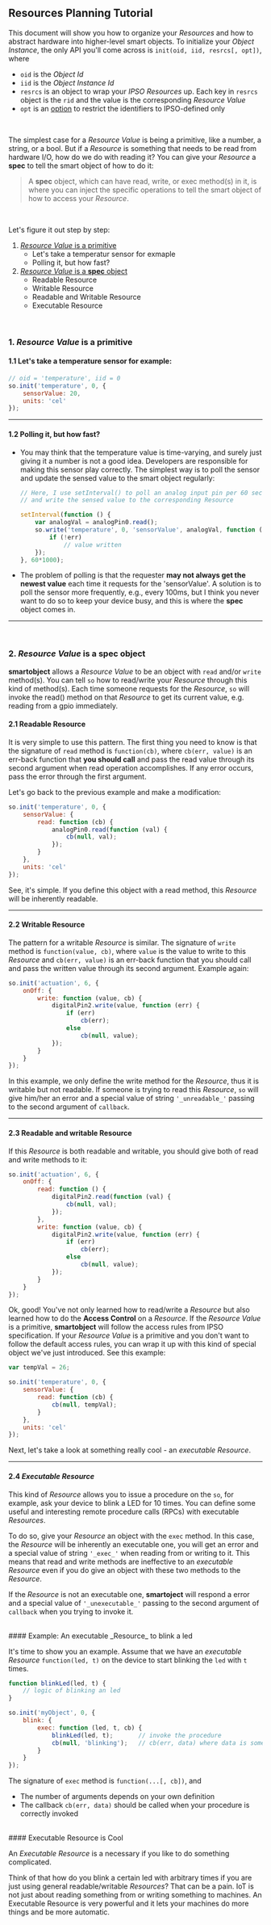## Resources Planning Tutorial

This document will show you how to organize your _Resources_ and how to abstract hardware into higher-level smart objects. To initialize your _Object Instance_, the only API you'll come across is `init(oid, iid, resrcs[, opt])`, where

* `oid` is the _Object Id_
* `iid` is the _Object Instance Id_
* `resrcs` is an object to wrap your _IPSO Resources_ up. Each key in `resrcs` object is the `rid` and the value is the corresponding _Resource Value_  
* `opt` is an [option](https://github.com/PeterEB/smartobject#API_init) to restrict the identifiers to IPSO-defined only  
  
<br />

The simplest case for a _Resource Value_ is being a primitive, like a number, a string, or a bool. 
But if a _Resource_ is something that needs to be read from hardware I/O, how do we do with reading it? You can give your _Resource_ a **spec** to tell the smart object of how to do it:  

> A **spec** object, which can have read, write, or exec method(s) in it, is where you can inject the specific operations to tell the smart object of how to access your _Resource_.  
  
<br />

Let's figure it out step by step:  

1. [_Resource Value_ is a primitive](#r_is_primitive)
    - Let's take a temperatur sensor for exmaple
    - Polling it, but how fast?
2. [_Resource Value_ is a **spec** object](#r_is_spec)
    - Readable Resource
    - Writable Resource
    - Readable and Writable Resource
    - Executable Resource


<br />


<a name="r_is_primitive"></a>
### 1. _Resource Value_ is a primitive

#### 1.1 Let's take a temperature sensor for example:
```js
// oid = 'temperature', iid = 0
so.init('temperature', 0, {
    sensorValue: 20,
    units: 'cel'
});
```
  
********************************************
#### 1.2 Polling it, but how fast?
- You may think that the temperature value is time-varying, and surely just giving it a number is not a good idea. Developers are responsible for making this sensor play correctly. The simplest way is to poll the sensor and update the sensed value to the smart object regularly:
    ```js
    // Here, I use setInterval() to poll an analog input pin per 60 seconds,
    // and write the sensed value to the corresponding Resource

    setInterval(function () {
        var analogVal = analogPin0.read();
        so.write('temperature', 0, 'sensorValue', analogVal, function (err, val) {
            if (!err)
                // value written
        });
    }, 60*1000);
    ```
- The problem of polling is that the requester **may not always get the newest value** each time it requests for the 'sensorValue'. A solution is to poll the sensor more frequently, e.g., every 100ms, but I think you never want to do so to keep your device busy, and this is where the **spec** object comes in.  
  
********************************************
<br />

<a name="r_is_spec"></a>
### 2. _Resource Value_ is a **spec** object

**smartobject** allows a _Resource Value_ to be an object with `read` and/or `write` method(s). You can tell `so` how to read/write your _Resource_ through this kind of method(s). Each time someone requests for the _Resource_, `so` will invoke the read() method on that _Resource_ to get its current value, e.g. reading from a gpio immediately.  

#### 2.1 Readable Resource  
It is very simple to use this pattern. The first thing you need to know is that the signature of `read` method is `function(cb)`, where `cb(err, value)` is an err-back function that **you should call** and pass the read value through its second argument when read operation accomplishes. If any error occurs, pass the error through the first argument.  

Let's go back to the previous example and make a modification:  
  
```js
so.init('temperature', 0, {
    sensorValue: {
        read: function (cb) {
            analogPin0.read(function (val) {
                cb(null, val);
            });
        }
    },
    units: 'cel'
});
```
  
See, it's simple. If you define this object with a read method, this _Resource_ will be inherently readable.  
  
********************************************
#### 2.2 Writable Resource  
The pattern for a writable _Resource_ is similar. The signature of `write` method is `function(value, cb)`, where `value` is the value to write to this _Resource_ and `cb(err, value)` is an err-back function that you should call and pass the written value through its second argument. Example again:  
  
```js
so.init('actuation', 6, {
    onOff: {
        write: function (value, cb) {
            digitalPin2.write(value, function (err) {
                if (err)
                    cb(err);
                else
                    cb(null, value);
            });
        }
    }
});
```
  
In this example, we only define the write method for the _Resource_, thus it is writable but not readable. If someone is trying to read this _Resource_, `so` will give him/her an error and a special value of string `'_unreadable_'` passing to the second argument of `callback`.  
  
********************************************
#### 2.3 Readable and writable Resource  

If this _Resource_ is both readable and writable, you should give both of read and write methods to it:
  
```js
so.init('actuation', 6, {
    onOff: {
        read: function () {
            digitalPin2.read(function (val) {
                cb(null, val);
            });
        },
        write: function (value, cb) {
            digitalPin2.write(value, function (err) {
                if (err)
                    cb(err);
                else
                    cb(null, value);
            });
        }
    }
});
```
  
Ok, good! You've not only learned how to read/write a _Resource_ but also learned how to do the **Access Control** on a _Resource_. If the _Resource Value_ is a primitive, **smartobject** will follow the access rules from IPSO specification. If your _Resource Value_ is a primitive and you don't want to follow the default access rules, you can wrap it up with this kind of special object we've just introduced. See this example:
  
```js
var tempVal = 26;

so.init('temperature', 0, {
    sensorValue: {
        read: function (cb) {
            cb(null, tempVal);
        }
    },
    units: 'cel'
});
```
  
Next, let's take a look at something really cool - an _executable Resource_.  

  
********************************************
#### 2.4 _Executable Resource_

This kind of _Resource_ allows you to issue a procedure on the `so`, for example, ask your device to blink a LED for 10 times. You can define some useful and interesting remote procedure calls (RPCs) with executable _Resources_.  

To do so, give your _Resource_ an object with the `exec` method. In this case, the _Resource_ will be inherently an executable one, you will get an error and a special value of string `'_exec_'` when reading from or writing to it. This means that read and write methods are ineffective to an _executable Resource_ even if you do give an object with these two methods to the _Resource_.  

If the _Resource_ is not an executable one, **smartoject** will respond a error and a special value of `'_unexecutable_'` passing to the second argument of `callback` when you trying to invoke it.  
  
<br />
#### Example: An executable _Resource_ to blink a led  

It's time to show you an example. Assume that we have an _executable Resource_ `function(led, t)` on the device to start blinking the `led` with `t` times.  
  
```js
function blinkLed(led, t) {
    // logic of blinking an led
}

so.init('myObject', 0, {
    blink: {
        exec: function (led, t, cb) {
            blinkLed(led, t);       // invoke the procedure
            cb(null, 'blinking');   // cb(err, data) where data is something you'd like to respond back  
        }
    }
});
```
  
The signature of `exec` method is `function(...[, cb])`, and
* The number of arguments depends on your own definition  
* The callback `cb(err, data)` should be called when your procedure is correctly invoked  

  
<br />
#### Executable Resource is Cool

An _Executable Resource_ is a necessary if you like to do something complicated.  

Think of that how do you blink a certain led with arbitrary times if you are just using general readable/writable _Resources_? That can be a pain. IoT is not just about reading something from or writing something to machines. An Executable Resource is very powerful and it lets your machines do more things and be more automatic.  
